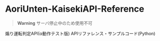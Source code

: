 # AoriUnten-KaisekiAPI-Reference

> **Warning**
> サーバ停止中のため使用不可

煽り運転判定API(α動作テスト版) APIリファレンス・サンプルコード(Python)